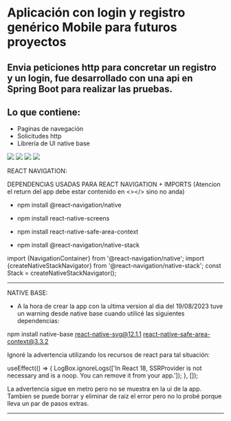 # Aplicación con login y registro genérico Mobile para futuros proyectos

## Envia peticiones http para concretar un registro y un login, fue desarrollado con una api en Spring Boot para realizar las pruebas.

## Lo que contiene:

- Paginas de navegación
- Solicitudes http
- Librería de UI native base 

<img src='/capturas/cap1.PNG'>
<img src='/capturas/cap2.PNG'>
<img src='/capturas/cap3.PNG'>
<img src='/capturas/cap4.PNG'>



REACT NAVIGATION:

DEPENDENCIAS USADAS PARA REACT NAVIGATION + IMPORTS (Atencion el return del app debe estar contenido en <></> sino no anda)

- npm install @react-navigation/native

- npm install react-native-screens

- npm install react-native-safe-area-context

- npm install @react-navigation/native-stack

import {NavigationContainer} from '@react-navigation/native';
import {createNativeStackNavigator} from '@react-navigation/native-stack';
const Stack = createNativeStackNavigator();

--------------------------------------------------------------
NATIVE BASE:

- A la hora de crear la app con la ultima version al dia del 19/08/2023 tuve un warning desde native base cuando utilicé las siguientes dependencias:

npm install native-base react-native-svg@12.1.1 react-native-safe-area-context@3.3.2

Ignoré la advertencia utilizando los recursos de react para tal situación:

useEffect(() => {
    LogBox.ignoreLogs(['In React 18, SSRProvider is not necessary and is a noop. You can remove it from your app.']);
  }, []);

La advertencia sigue en metro pero no se muestra en la ui de la app. Tambien se puede borrar y eliminar de raiz el error pero no lo probé porque lleva un par de pasos extras.

-------------------------------------------------------------

